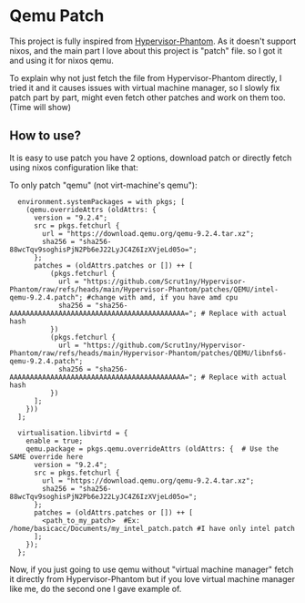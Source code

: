 # Qemu Patch
This project is fully inspired from [Hypervisor-Phantom](https://github.com/Scrut1ny/Hypervisor-Phantom).
As it doesn't support nixos, and the main part I love about this project is "patch" file. so I got it and using it for nixos qemu.

To explain why not just fetch the file from Hypervisor-Phantom directly, I tried it and it causes issues with virtual machine manager, so I slowly fix patch part by part, might even fetch other patches and work on them too. (Time will show)

## How to use?
It is easy to use patch you have 2 options, download patch or directly fetch using nixos configuration like that:

To only patch "qemu" (not virt-machine's qemu"):
```
  environment.systemPackages = with pkgs; [
    (qemu.overrideAttrs (oldAttrs: {
      version = "9.2.4";
      src = pkgs.fetchurl {
        url = "https://download.qemu.org/qemu-9.2.4.tar.xz";
        sha256 = "sha256-88wcTqv9soghisPjN2Pb6eJ22LyJC4Z6IzXVjeLd05o=";
      };
      patches = (oldAttrs.patches or []) ++ [
          (pkgs.fetchurl {
            url = "https://github.com/Scrut1ny/Hypervisor-Phantom/raw/refs/heads/main/Hypervisor-Phantom/patches/QEMU/intel-qemu-9.2.4.patch"; #change with amd, if you have amd cpu
            sha256 = "sha256-AAAAAAAAAAAAAAAAAAAAAAAAAAAAAAAAAAAAAAAAAAA="; # Replace with actual hash
          })
          (pkgs.fetchurl {
            url = "https://github.com/Scrut1ny/Hypervisor-Phantom/raw/refs/heads/main/Hypervisor-Phantom/patches/QEMU/libnfs6-qemu-9.2.4.patch";
            sha256 = "sha256-AAAAAAAAAAAAAAAAAAAAAAAAAAAAAAAAAAAAAAAAAAA="; # Replace with actual hash
          })
      ];
    }))
  ];

  virtualisation.libvirtd = {
    enable = true;
    qemu.package = pkgs.qemu.overrideAttrs (oldAttrs: {  # Use the SAME override here
      version = "9.2.4";
      src = pkgs.fetchurl {
        url = "https://download.qemu.org/qemu-9.2.4.tar.xz";
        sha256 = "sha256-88wcTqv9soghisPjN2Pb6eJ22LyJC4Z6IzXVjeLd05o=";
      };
      patches = (oldAttrs.patches or []) ++ [
        <path_to_my_patch>  #Ex: /home/basicacc/Documents/my_intel_patch.patch #I have only intel patch
      ];
    });
  };
```

Now, if you just going to use qemu without "virtual machine manager" fetch it directly from Hypervisor-Phantom but if you love virtual machine manager like me, do the second one I gave example of.
